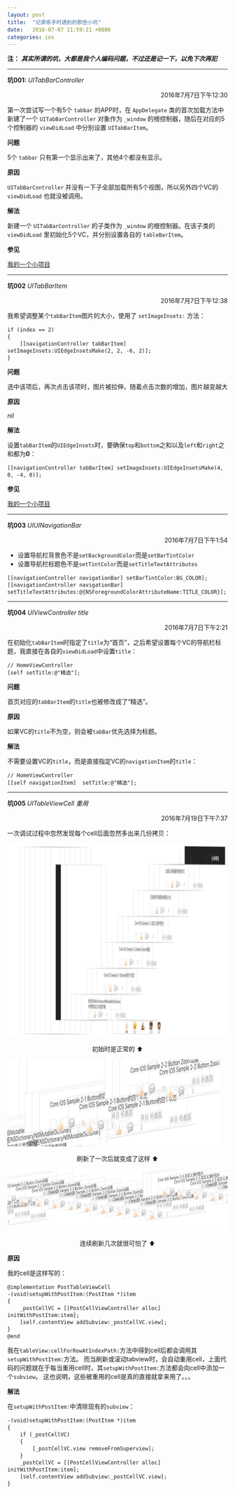 ```yaml
---
layout: post
title:  "记录练手时遇到的那些小坑"
date:   2016-07-07 11:59:21 +0800
categories: ios
---
```

**注：** ***其实所谓的坑，大都是我个人编码问题，不过还是记一下，以免下次再犯***

* * *

**坑001:** *UITabBarController*  
<p align="right"> 2016年7月7日下午12:30 </p>

第一次尝试写一个有5个 `tabbar` 的APP时，在 `AppDelegate` 类的首次加载方法中新建了一个 `UITabBarController` 对象作为 `_window` 的根控制器，随后在对应的5个控制器的 `viewDidLoad` 中分别设置 `UITabBarItem`。

**问题**

5个 `tabbar` 只有第一个显示出来了，其他4个都没有显示。

**原因**

 `UITabBarController` 并没有一下子全部加载所有5个视图，所以另外四个VC的 `viewDidLoad` 也就没被调用。
 
 **解法**
 
 新建一个 `UITabBarController` 的子类作为 `_window` 的根控制器。在该子类的 `viewDidLoad` 里初始化5个VC，并分别设置各自的 `tableBarItem`。
 
**参见**

[我的一个小项目](https://github.com/YangXinlei/gIT-pages/blob/develop/gIT%20pages/RootTabBarController.m)

* * *

**坑002** *UITabBarItem*
<p align="right"> 2016年7月7日下午12:38 </p>

我希望调整某个`tabBarItem`图片的大小，使用了 `setImageInsets:` 方法：

```objc
if (index == 2)
{
    [[navigationController tabBarItem] setImageInsets:UIEdgeInsetsMake(2, 2, -6, 2)];
}
```  
**问题**

选中该项后，再次点击该项时，图片被拉伸，随着点击次数的增加，图片越变越大

**原因**

*nil*
 
 **解法**
 
设置`tabBarItem`的`UIEdgeInsets`时，要确保`top`和`bottom`之和以及`left`和`right`之和都为**0**：

```objc 
[[navigationController tabBarItem] setImageInsets:UIEdgeInsetsMake(4, 0, -4, 0)];
```  
**参见**

[我的一个小项目](https://github.com/YangXinlei/gIT-pages/blob/develop/gIT%20pages/RootTabBarController.m)

* * *

**坑003** *UIUINavigationBar*
<p align="right"> 2016年7月7日下午1:54 </p>

* 设置导航栏背景色不是`setBackgroundColor`而是`setBarTintColor`
* 设置导航栏标题色不是`setTintColor`而是`setTitleTextAttributes`

```objc
[[navigationController navigationBar] setBarTintColor:BG_COLOR];
[[navigationController navigationBar] setTitleTextAttributes:@{NSForegroundColorAttributeName:TITLE_COLOR}];
```

* * *

**坑004** *UIViewController title*
<p align="right"> 2016年7月7日下午2:21 </p>

在初始化`tabBarItem`时指定了`title`为“首页”，之后希望设置每个VC的导航栏标题，我直接在各自的`viewDidLoad`中设置`title`：

```objc
// HomeViewController
[self setTitle:@"精选"];
```  
**问题**

首页对应的`tabBarItem`的`title`也被修改成了“精选”。

**原因**

如果VC的`title`不为空，则会被`tabBar`优先选择为标题。
 
 **解法**
 
不需要设置VC的`title`，而是直接指定VC的`navigationItem`的`title`：

```objc
// HomeViewController
[[self navigationItem]  setTitle:@"精选"];
```  

* * *

**坑005** *UITableViewCell 重用*
<p align="right"> 2016年7月19日下午7:37 </p>

一次调试过程中忽然发现每个cell后面忽然多出来几份拷贝：  

![启动后](/src/images/20160707/005_1.png)  
<p align="center">初始时是正常的 ⬆️ </p>

![刷新一次](/src/images/20160707/005_22.png)  
<p align="center">刷新了一次后就变成了这样 ⬆️ </p>

![刷新数次](/src/images/20160707/005_32.png)  
<p align="center">连续刷新几次就很可怕了 ⬆️ </p>

**原因**

我的cell是这样写的：  

```objc
@implementation PostTableViewCell
-(void)setupWithPostItem:(PostItem *)item
{
    _postCellVC = [[PostCellViewController alloc] initWithPostItem:item];   
    [self.contentView addSubview:_postCellVC.view];
}
@end
``` 

我在`tableView:cellForRowAtIndexPath:`方法中得到cell后都会调用其`setupWithPostItem:`方法。
而当刷新或滚动tabview时，会自动重用cell，上面代码的问题就在于每当重用cell时，其`setupWithPostItem:`方法都会向cell中添加一个`subview`。
这也说明，这些被重用的cell是真的直接就拿来用了。。。

 **解法**
 
在`setupWithPostItem:`中清除现有的`subview`： 
 
```objc
-(void)setupWithPostItem:(PostItem *)item
{
    if (_postCellVC)
    {
        [_postCellVC.view removeFromSuperview];
    }
    _postCellVC = [[PostCellViewController alloc] initWithPostItem:item];
    [self.contentView addSubview:_postCellVC.view];
}
```  